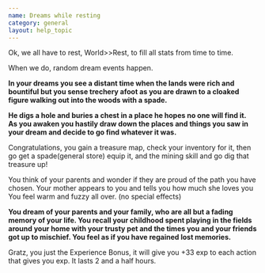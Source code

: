 ```yaml
---
name: Dreams while resting
category: general
layout: help_topic
---
```

Ok, we all have to rest, World>>Rest, to fill all stats from time to time.

When we do, random dream events happen.

**In your dreams you see a distant time when the lands were rich and bountiful but you sense trechery afoot as you are drawn to a cloaked figure walking out into the woods with a spade.**

**He digs a hole and buries a chest in a place he hopes no one will find it.   
As you awaken you hastily draw down the places and things you saw in your dream and decide to go find whatever it was.**

Congratulations, you gain a treasure map, check your inventory for it, then go get a spade(general store) equip it, and the mining skill and go dig that treasure up!

You think of your parents and wonder if they are proud of the path you have chosen. Your mother appears to you and tells you how much she loves you You feel warm and fuzzy all over. (no special effects)

**You dream of your parents and your family, who are all but a fading memory of your life. You recall your childhood spent playing in the fields around your home with your trusty pet and the times you and your friends got up to mischief. You feel as if you have regained lost memories.**

Gratz, you just the Experience Bonus, it will give you +33 exp to each action that gives you exp. It lasts 2 and a half hours.